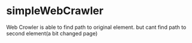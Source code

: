 # simpleWebCrawler

Web Crowler is able to find path to original element.
but cant find path to second element(a bit changed page)
